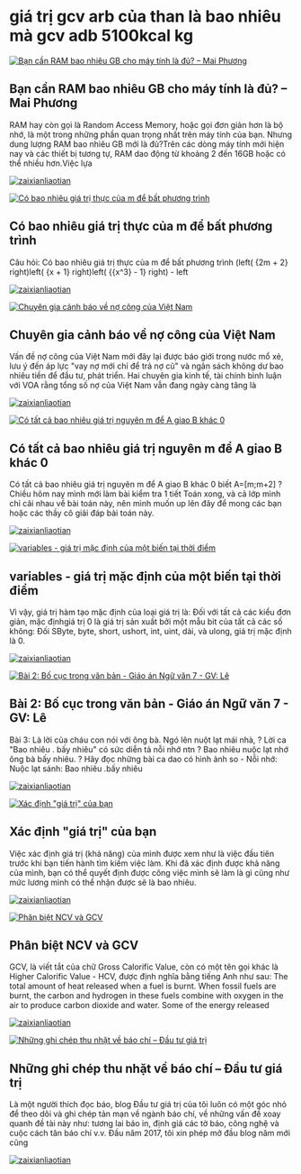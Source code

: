 # giá trị gcv arb của than là bao nhiêu mà gcv adb 5100kcal kg
<a href="https://mnn.zoosnet.net/LR/Chatpre.aspx?id=MNN94995150&p=https://topgrinding.com/" target="_blank">![Bạn cần RAM bao nhiêu GB cho máy tính là đủ? – Mai Phương ](https://github.com/technlg/images/blob/main/54.jpg)</a>
## Bạn cần RAM bao nhiêu GB cho máy tính là đủ? – Mai Phương 
RAM hay còn gọi là Random Access Memory, hoặc gọi đơn giản hơn là bộ nhớ, là một trong những phần quan trọng nhất trên máy tính của bạn. Nhưng dung lượng RAM bao nhiêu GB mới là đủ?Trên các dòng máy tính mới hiện nay và các thiết bị tương tự, RAM dao động từ khoảng 2 đến 16GB hoặc có thể nhiều hơn.Việc lựa 
<a href="https://mnn.zoosnet.net/LR/Chatpre.aspx?id=MNN94995150&p=https://topgrinding.com/" target="_blank"><img src="https://github.com/technlg/images/raw/main/chat11.jpg" alt="zaixianliaotian"/></a><a href="//whatsapp.shibangsoft.com/WhatsApp.php" ><img src="https://github.com/technlg/images/raw/main/chat11.png" alt=""></a>
<a href="https://mnn.zoosnet.net/LR/Chatpre.aspx?id=MNN94995150&p=https://topgrinding.com/" target="_blank">![Có bao nhiêu giá trị thực của m để bất phương trình ](https://github.com/technlg/images/blob/main/41.jpg)</a>
## Có bao nhiêu giá trị thực của m để bất phương trình 
Câu hỏi: Có bao nhiêu giá trị thực của m để bất phương trình (left( {2m + 2} right)left( {x + 1} right)left( {{x^3} - 1} right) - left 
<a href="https://mnn.zoosnet.net/LR/Chatpre.aspx?id=MNN94995150&p=https://topgrinding.com/" target="_blank"><img src="https://github.com/technlg/images/raw/main/chat11.jpg" alt="zaixianliaotian"/></a><a href="//whatsapp.shibangsoft.com/WhatsApp.php" ><img src="https://github.com/technlg/images/raw/main/chat11.png" alt=""></a>
<a href="https://mnn.zoosnet.net/LR/Chatpre.aspx?id=MNN94995150&p=https://topgrinding.com/" target="_blank">![Chuyên gia cảnh báo về nợ công của Việt Nam](https://github.com/technlg/images/blob/main/62.jpg)</a>
## Chuyên gia cảnh báo về nợ công của Việt Nam
Vấn đề nợ công của Việt Nam mới đây lại được báo giới trong nước mổ xẻ, lưu ý đến áp lực "vay nợ mới chỉ để trả nợ cũ" và ngân sách không dư bao nhiêu tiền để đầu tư, phát triển. Hai chuyên gia kinh tế, tài chính bình luận với VOA rằng tổng số nợ của Việt Nam vẫn đang ngày càng tăng là 
<a href="https://mnn.zoosnet.net/LR/Chatpre.aspx?id=MNN94995150&p=https://topgrinding.com/" target="_blank"><img src="https://github.com/technlg/images/raw/main/chat11.jpg" alt="zaixianliaotian"/></a><a href="//whatsapp.shibangsoft.com/WhatsApp.php" ><img src="https://github.com/technlg/images/raw/main/chat11.png" alt=""></a>
<a href="https://mnn.zoosnet.net/LR/Chatpre.aspx?id=MNN94995150&p=https://topgrinding.com/" target="_blank">![Có tất cả bao nhiêu giá trị nguyên m để A giao B khác 0 ](https://github.com/technlg/images/blob/main/31.jpg)</a>
## Có tất cả bao nhiêu giá trị nguyên m để A giao B khác 0 
Có tất cả bao nhiêu giá trị nguyên m để A giao B khác 0 biết A=[m;m+2] ? Chiều hôm nay mình mới làm bài kiểm tra 1 tiết Toán xong, và cả lớp mình chỉ cãi nhau về bài toán này, nên mình muốn up lên đây để mong các bạn hoặc các thầy cô giải đáp bài toán này.
<a href="https://mnn.zoosnet.net/LR/Chatpre.aspx?id=MNN94995150&p=https://topgrinding.com/" target="_blank"><img src="https://github.com/technlg/images/raw/main/chat11.jpg" alt="zaixianliaotian"/></a><a href="//whatsapp.shibangsoft.com/WhatsApp.php" ><img src="https://github.com/technlg/images/raw/main/chat11.png" alt=""></a>
<a href="https://mnn.zoosnet.net/LR/Chatpre.aspx?id=MNN94995150&p=https://topgrinding.com/" target="_blank">![variables - giá trị mặc định của một biến tại thời điểm ](https://github.com/technlg/images/blob/main/51.jpg)</a>
## variables - giá trị mặc định của một biến tại thời điểm 
Vì vậy, giá trị hàm tạo mặc định của loại giá trị là: Đối với tất cả các kiểu đơn giản, mặc địnhgiá trị 0 là giá trị sản xuất bởi một mẫu bit của tất cả các số không: Đối SByte, byte, short, ushort, int, uint, dài, và ulong, giá trị mặc định là 0.
<a href="https://mnn.zoosnet.net/LR/Chatpre.aspx?id=MNN94995150&p=https://topgrinding.com/" target="_blank"><img src="https://github.com/technlg/images/raw/main/chat11.jpg" alt="zaixianliaotian"/></a><a href="//whatsapp.shibangsoft.com/WhatsApp.php" ><img src="https://github.com/technlg/images/raw/main/chat11.png" alt=""></a>
<a href="https://mnn.zoosnet.net/LR/Chatpre.aspx?id=MNN94995150&p=https://topgrinding.com/" target="_blank">![Bài 2: Bố cục trong văn bản - Giáo án Ngữ văn 7 - GV: Lê ](https://github.com/technlg/images/blob/main/56.jpg)</a>
## Bài 2: Bố cục trong văn bản - Giáo án Ngữ văn 7 - GV: Lê 
Bài 3: Là lời của cháu con nói với ông bà. Ngó lên nuột lạt mái nhà, ? Lời ca "Bao nhiêu . bấy nhiêu" có sức diễn tả nỗi nhớ ntn ? Bao nhiêu nuộc lạt nhớ ông bà bấy nhiêu. ? Hãy đọc những bài ca dao có hình ảnh so - Nỗi nhớ: Nuộc lạt sánh: Bao nhiêu .bấy nhiêu 
<a href="https://mnn.zoosnet.net/LR/Chatpre.aspx?id=MNN94995150&p=https://topgrinding.com/" target="_blank"><img src="https://github.com/technlg/images/raw/main/chat11.jpg" alt="zaixianliaotian"/></a><a href="//whatsapp.shibangsoft.com/WhatsApp.php" ><img src="https://github.com/technlg/images/raw/main/chat11.png" alt=""></a>
<a href="https://mnn.zoosnet.net/LR/Chatpre.aspx?id=MNN94995150&p=https://topgrinding.com/" target="_blank">![Xác định "giá trị" của bạn](https://github.com/technlg/images/blob/main/2.jpg)</a>
## Xác định "giá trị" của bạn
Việc xác định giá trị (khả năng) của mình được xem như là việc đầu tiên trước khi bạn tiến hành tìm kiếm việc làm. Khi đã xác định được khả năng của mình, bạn có thể quyết định được công việc mình sẽ làm là gì cũng như mức lương mình có thể nhận được sẽ là bao nhiêu.
<a href="https://mnn.zoosnet.net/LR/Chatpre.aspx?id=MNN94995150&p=https://topgrinding.com/" target="_blank"><img src="https://github.com/technlg/images/raw/main/chat11.jpg" alt="zaixianliaotian"/></a><a href="//whatsapp.shibangsoft.com/WhatsApp.php" ><img src="https://github.com/technlg/images/raw/main/chat11.png" alt=""></a>
<a href="https://mnn.zoosnet.net/LR/Chatpre.aspx?id=MNN94995150&p=https://topgrinding.com/" target="_blank">![Phân biệt NCV và GCV](https://github.com/technlg/images/blob/main/66.jpg)</a>
## Phân biệt NCV và GCV
GCV, là viết tắt của chữ Gross Calorific Value, còn có một tên gọi khác là Higher Calorific Value - HCV, được định nghĩa bằng tiếng Anh như sau: The total amount of heat released when a fuel is burnt. When fossil fuels are burnt, the carbon and hydrogen in these fuels combine with oxygen in the air to produce carbon dioxide and water. Some of the energy released 
<a href="https://mnn.zoosnet.net/LR/Chatpre.aspx?id=MNN94995150&p=https://topgrinding.com/" target="_blank"><img src="https://github.com/technlg/images/raw/main/chat11.jpg" alt="zaixianliaotian"/></a><a href="//whatsapp.shibangsoft.com/WhatsApp.php" ><img src="https://github.com/technlg/images/raw/main/chat11.png" alt=""></a>
<a href="https://mnn.zoosnet.net/LR/Chatpre.aspx?id=MNN94995150&p=https://topgrinding.com/" target="_blank">![Những ghi chép thu nhặt về báo chí – Đầu tư giá trị](https://github.com/technlg/images/blob/main/43.jpg)</a>
## Những ghi chép thu nhặt về báo chí – Đầu tư giá trị
Là một người thích đọc báo, blog Đầu tư giá trị của tôi luôn có một góc nhỏ để theo dõi và ghi chép tản mạn về ngành báo chí, về những vấn đề xoay quanh đề tài này như: tương lai báo in, định giá các tờ báo, công nghệ và cuộc cách tân báo chí v.v. Đầu năm 2017, tôi xin phép mở đầu blog năm mới cũng 
<a href="https://mnn.zoosnet.net/LR/Chatpre.aspx?id=MNN94995150&p=https://topgrinding.com/" target="_blank"><img src="https://github.com/technlg/images/raw/main/chat11.jpg" alt="zaixianliaotian"/></a><a href="//whatsapp.shibangsoft.com/WhatsApp.php" ><img src="https://github.com/technlg/images/raw/main/chat11.png" alt=""></a>
